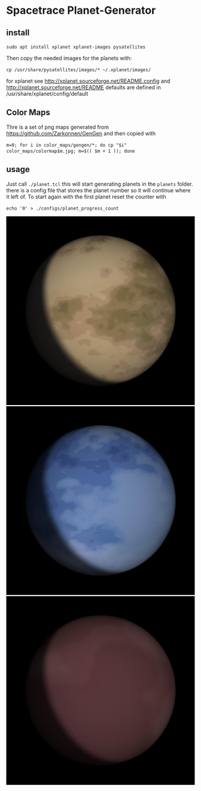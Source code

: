 # Spacetrace Planet-Generator

## install

    sudo apt install xplanet xplanet-images pysatellites

Then copy the needed images for the planets with:

    cp /usr/share/pysatellites/images/* ~/.xplanet/images/

for xplanet see http://xplanet.sourceforge.net/README.config
and http://xplanet.sourceforge.net/README
defaults are defined in /usr/share/xplanet/config/default

## Color Maps

Thre is a set of png maps generated from https://github.com/Zarkonnen/GenGen
and then copied with

    m=0; for i in color_maps/gengen/*; do cp "$i" color_maps/colormap$m.jpg; m=$(( $m + 1 )); done

## usage

Just call `./planet.tcl`
this will start generating planets in the `planets` folder. there is a config file that stores the planet number so it will continue where it left of.
To start again with the first planet reset the counter with

    echo '0' > ./configs/planet_progress_count

![](planets/planet_s1_595.jpg)
![](planets/planet_s1_925.jpg)
![](planets/planet_s1_584.jpg)
